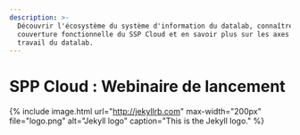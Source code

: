 ```yaml
---
description: >-
  Découvrir l'écosystème du système d'information du datalab, connaître la
  couverture fonctionnelle du SSP Cloud et en savoir plus sur les axes de
  travail du datalab.
---
```


# SPP Cloud : Webinaire de lancement

{% include image.html url="http://jekyllrb.com"
max-width="200px" file="logo.png" alt="Jekyll logo"
caption="This is the Jekyll logo." %}
